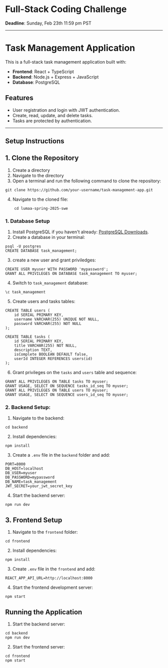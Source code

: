 # Full-Stack Coding Challenge

**Deadline**: Sunday, Feb 23th 11:59 pm PST

---

# Task Management Application

This is a full-stack task management application built with:
- **Frontend**: React + TypeScript
- **Backend**: Node.js + Express + JavaScript
- **Database**: PostgreSQL

## Features
- User registration and login with JWT authentication.
- Create, read, update, and delete tasks.
- Tasks are protected by authentication.

---

## Setup Instructions

## 1. Clone the Repository
1. Create a directory
2. Navigate to the directory
3. Open a terminal and run the following command to clone the repository:
```
git clone https://github.com/your-username/task-management-app.git
```
4. Navigate to the cloned file:
```
    cd lumaa-spring-2025-swe
```

### 1. Database Setup
1. Install PostgreSQL if you haven't already: [PostgreSQL Downloads](https://www.postgresql.org/download/).
2. Create a database in your terminal:
```
psql -U postgres
CREATE DATABASE task_management;
```
3. create a new user and grant priviledges:
```
CREATE USER myuser WITH PASSWORD 'mypassword';
GRANT ALL PRIVILEGES ON DATABASE task_management TO myuser;
```
4. Switch to `task_management` database:
```
\c task_management
```

5. Create users and tasks tables:
```
CREATE TABLE users (
    id SERIAL PRIMARY KEY,
    username VARCHAR(255) UNIQUE NOT NULL,
    password VARCHAR(255) NOT NULL
);

CREATE TABLE tasks (
    id SERIAL PRIMARY KEY,
    title VARCHAR(255) NOT NULL,
    description TEXT,
    isComplete BOOLEAN DEFAULT false,
    userId INTEGER REFERENCES users(id)
);
```

6. Grant privileges on the `tasks` and `users` table and sequence:
```
GRANT ALL PRIVILEGES ON TABLE tasks TO myuser;
GRANT USAGE, SELECT ON SEQUENCE tasks_id_seq TO myuser;
GRANT ALL PRIVILEGES ON TABLE users TO myuser;
GRANT USAGE, SELECT ON SEQUENCE users_id_seq TO myuser;
```

### 2. Backend Setup:
1. Navigate to the backend:
```
cd backend
```
2. Install dependencies:
```
npm install
```
3.  Create a `.env` file in the `backend` folder and add:
```
PORT=8000
DB_HOST=localhost
DB_USER=myuser
DB_PASSWORD=mypassword
DB_NAME=task_management
JWT_SECRET=your_jwt_secret_key
```
4. Start the backend server:
```
npm run dev
```

## 3. Frontend Setup

1. Navigate to the `frontend` folder:
```
cd frontend
```
2. Install dependencies:
```
npm install
```
3. Create `.env` file in the `frontend` and add:
```
REACT_APP_API_URL=http://localhost:8000
```
4. Start the frontend development server:
```
npm start
```

## Running the Application
1. Start the backend server:
```
cd backend
npm run dev
```
2. Start the frontend server:
```
cd frontend
npm start
```